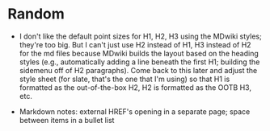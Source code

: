 [//]: # ( This is where you should put your notes about setting up the MDwiki for the first time; and/or maybe create a blog post about it, with a document here or in Google Drive.)

# Random

 * I don't like the default point sizes for H1, H2, H3 using the MDwiki styles; they're too big.  But I can't just use H2 instead of H1, H3 instead of H2 for the md files because MDwiki builds the layout based on the heading styles (e.g., automatically adding a line beneath the first H1; building the sidemenu off of H2 paragraphs).  Come back to this later and adjust the style sheet (for slate, that's the one that I'm using) so that H1 is formatted as the out-of-the-box H2, H2 is formatted as the OOTB H3, etc.
 
 * Markdown notes: external HREF's opening in a separate page; space between items in a bullet list
